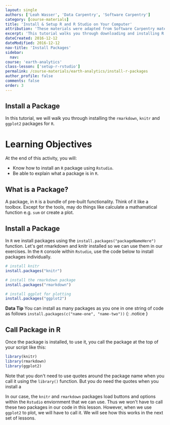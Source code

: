 ```yaml
---
layout: single
authors: ['Leah Wasser', 'Data Carpentry', 'Software Carpentry']
category: [course-materials]
title: 'Install & Setup R and R Studio on Your Computer'
attribution: 'These materials were adapted from Software Carpentry materials by Earth Lab.'
excerpt: 'This tutorial walks you through downloading and installing R and R studio on your computer.'
dateCreated: 2016-12-12
dateModified: 2016-12-12
nav-title: 'Install Packages'
sidebar:
  nav:
course: 'earth-analytics'
class-lesson: ['setup-r-rstudio']
permalink: /course-materials/earth-analytics/install-r-packages
author_profile: false
comments: false
order: 3
---
```



##  Install a Package

In this tutorial, we will walk you through installing the `rmarkdown`, `knitr`
and `ggplot2` packages for `R`.


<div class='notice--success' markdown="1">

# Learning Objectives
At the end of this activity, you will:

* Know how to install an `R` package using `Rstudio`.
* Be able to explain what a package is in `R`.

</div>

## What is a Package?

A package, in `R` is a bundle of pre-built functionality. Think of it like a
toolbox. Except for the tools, may do things like calculate a mathamatical function
e.g. `sum` or create a plot.

## Install a Package

In `R` we install packages using the `install.packages("packageNameHere")` function. Let's get
rmarkdown and knitr installed so we can use them in our exercises. In the `R`
console within `Rstudio`, use the code below to install packages individually.


```r
# install knitr
install.packages("knitr")

# install the rmarkdown package
install.packages("rmarkdown")

# install ggplot for plotting
install.packages("ggplot2")
```

<i class="fa fa-star"></i> **Data Tip** You can install as many packages as you one in one string of code as follows
`install.packages(c("name-one", "name-two"))`
{: .notice }

## Call Package in R

Once the package is installed, to use it, you call the package at the top of
your script like this:

```r
library(knitr)
library(rmarkdown)
library(ggplot2)

```
Note that you don't need to use quotes around the package name when you call it
using the `library()` function. But you do need the quotes when you install a


In our case, the `knitr` and `rmarkdown` packages load buttons and options within
the `Rstudio` enviornment that we can use. Thus we won't have to call these two
packages in our code in this lesson. However, when we use `ggplot2` to plot,
we will have to call it. We will see how this works in the next set of lessons.
